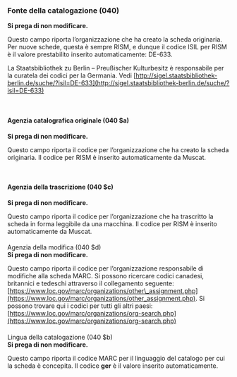 ### Fonte della catalogazione (040)
**Si prega di non modificare.**

Questo campo riporta l’organizzazione che ha creato la scheda originaria. Per nuove schede, questa è sempre RISM, e dunque il codice ISIL per RISM è il valore prestabilito inserito automaticamente: DE-633.

La Staatsbibliothek zu Berlin – Preußischer Kulturbesitz è responsabile per la curatela dei codici per la Germania. Vedi [http://sigel.staatsbibliothek-berlin.de/suche/?isil=DE-633](http://sigel.staatsbibliothek-berlin.de/suche/?isil=DE-633)

&nbsp;

#### Agenzia catalografica originale (040 $a)  
**Si prega di non modificare.**

Questo campo riporta il codice per l’organizzazione che ha creato la scheda originaria. Il codice per RISM è inserito automaticamente da Muscat.

&nbsp;

#### Agenzia della trascrizione (040 $c)  
**Si prega di non modificare.**

Questo campo riporta il codice per l’organizzazione che ha trascritto la scheda in forma leggibile da una macchina. Il codice per RISM è inserito automaticamente da Muscat.

####   
Agenzia della modifica (040 $d)  
**Si prega di non modificare.**

Questo campo riporta il codice per l’organizzazione responsabile di modifiche alla scheda MARC. Si possono ricercare codici canadesi, britannici e tedeschi attraverso il collegamento seguente: [https://www.loc.gov/marc/organizations/other\_assignment.php](https://www.loc.gov/marc/organizations/other_assignment.php). Si possono trovare qui i codici per tutti gli altri paesi: [https://www.loc.gov/marc/organizations/org-search.php](https://www.loc.gov/marc/organizations/org-search.php)

####   
Lingua della catalogazione (040 $b)  
**Si prega di non modificare.**

Questo campo riporta il codice MARC per il linguaggio del catalogo per cui la scheda è concepita. Il codice **ger** è il valore inserito automaticamente.